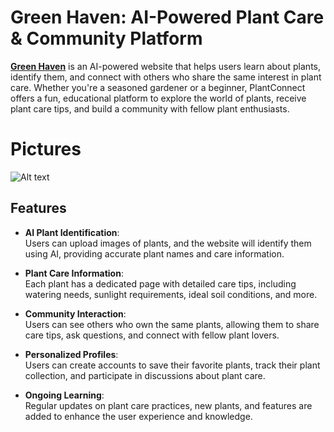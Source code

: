# Green Haven: AI-Powered Plant Care & Community Platform

**[Green Haven](https://greenhaven1.netlify.app)** is an AI-powered website that helps users learn about plants, identify them, and connect with others who share the same interest in plant care. Whether you're a seasoned gardener or a beginner, PlantConnect offers a fun, educational platform to explore the world of plants, receive plant care tips, and build a community with fellow plant enthusiasts.

# Pictures
![Alt text](image-path "Optional title")
## Features

- **AI Plant Identification**:  
  Users can upload images of plants, and the website will identify them using AI, providing accurate plant names and care information.

- **Plant Care Information**:  
  Each plant has a dedicated page with detailed care tips, including watering needs, sunlight requirements, ideal soil conditions, and more.

- **Community Interaction**:  
  Users can see others who own the same plants, allowing them to share care tips, ask questions, and connect with fellow plant lovers.

- **Personalized Profiles**:  
  Users can create accounts to save their favorite plants, track their plant collection, and participate in discussions about plant care.

- **Ongoing Learning**:  
  Regular updates on plant care practices, new plants, and features are added to enhance the user experience and knowledge.
